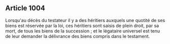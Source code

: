 Article 1004
----
Lorsqu'au décès du testateur il y a des héritiers auxquels une quotité de ses
biens est réservée par la loi, ces héritiers sont saisis de plein droit, par sa
mort, de tous les biens de la succession ; et le légataire universel est tenu de
leur demander la délivrance des biens compris dans le testament.
